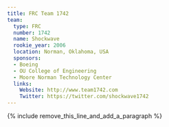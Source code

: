 ```yaml
---
title: FRC Team 1742
team:
  type: FRC
  number: 1742
  name: Shockwave
  rookie_year: 2006
  location: Norman, Oklahoma, USA
  sponsors:
  - Boeing
  - OU College of Engineering
  - Moore Norman Technology Center
  links:
    Website: http://www.team1742.com
    Twitter: https://twitter.com/shockwave1742
---
```


{% include remove_this_line_and_add_a_paragraph %}